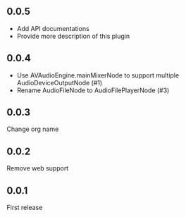 ## 0.0.5
- Add API documentations
- Provide more description of this plugin

## 0.0.4
- Use AVAudioEngine.mainMixerNode to support multiple AudioDeviceOutputNode (#1)
- Rename AudioFileNode to AudioFilePlayerNode (#3)

## 0.0.3
Change org name

## 0.0.2
Remove web support

## 0.0.1
First release
